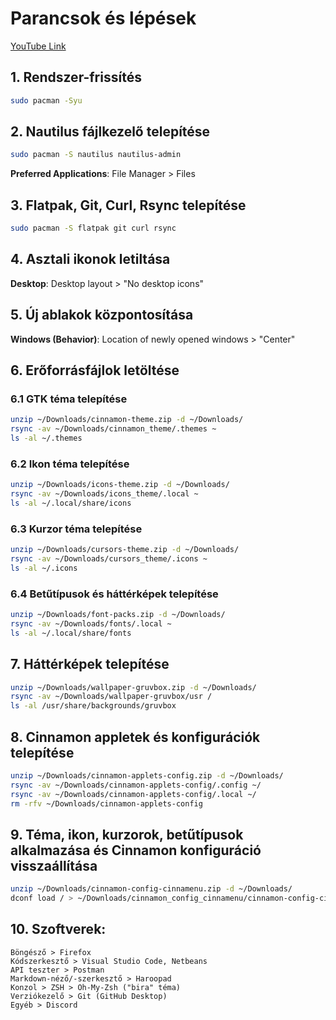 
# Parancsok és lépések

[YouTube Link](https://www.youtube.com/watch?v=DMs7DX3Um9E)

## 1. Rendszer-frissítés
```bash
sudo pacman -Syu
```

## 2. Nautilus fájlkezelő telepítése
```bash
sudo pacman -S nautilus nautilus-admin
```
**Preferred Applications**: File Manager > Files

## 3. Flatpak, Git, Curl, Rsync telepítése
```bash
sudo pacman -S flatpak git curl rsync
```

## 4. Asztali ikonok letiltása
**Desktop**: Desktop layout > "No desktop icons"

## 5. Új ablakok központosítása
**Windows (Behavior)**: Location of newly opened windows > "Center"

## 6. Erőforrásfájlok letöltése

### 6.1 GTK téma telepítése
```bash
unzip ~/Downloads/cinnamon-theme.zip -d ~/Downloads/
rsync -av ~/Downloads/cinnamon_theme/.themes ~
ls -al ~/.themes
```

### 6.2 Ikon téma telepítése
```bash
unzip ~/Downloads/icons-theme.zip -d ~/Downloads/
rsync -av ~/Downloads/icons_theme/.local ~
ls -al ~/.local/share/icons
```

### 6.3 Kurzor téma telepítése
```bash
unzip ~/Downloads/cursors-theme.zip -d ~/Downloads/
rsync -av ~/Downloads/cursors_theme/.icons ~
ls -al ~/.icons
```

### 6.4 Betűtípusok és háttérképek telepítése
```bash
unzip ~/Downloads/font-packs.zip -d ~/Downloads/
rsync -av ~/Downloads/fonts/.local ~
ls -al ~/.local/share/fonts
```

## 7. Háttérképek telepítése
```bash
unzip ~/Downloads/wallpaper-gruvbox.zip -d ~/Downloads/
rsync -av ~/Downloads/wallpaper-gruvbox/usr /
ls -al /usr/share/backgrounds/gruvbox
```

## 8. Cinnamon appletek és konfigurációk telepítése
```bash
unzip ~/Downloads/cinnamon-applets-config.zip -d ~/Downloads/
rsync -av ~/Downloads/cinnamon-applets-config/.config ~/
rsync -av ~/Downloads/cinnamon-applets-config/.local ~/
rm -rfv ~/Downloads/cinnamon-applets-config
```

## 9. Téma, ikon, kurzorok, betűtípusok alkalmazása és Cinnamon konfiguráció visszaállítása
```bash
unzip ~/Downloads/cinnamon-config-cinnamenu.zip -d ~/Downloads/
dconf load / > ~/Downloads/cinnamon_config_cinnamenu/cinnamon-config-cinnamenu.conf
```

## 10. Szoftverek:
```
Böngésző > Firefox
Kódszerkesztő > Visual Studio Code, Netbeans
API teszter > Postman
Markdown-néző/-szerkesztő > Haroopad
Konzol > ZSH > Oh-My-Zsh ("bira" téma)
Verziókezelő > Git (GitHub Desktop)
Egyéb > Discord
```
